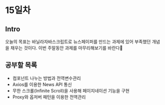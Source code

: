 # 15일차

## Intro

오늘의 목표는 바닐라자바스크립트로 뉴스페이퍼를 만드는 과제에 있어 부족했던 개념을 채우는 것이다. 이번 주말동안 과제를 마무리해보기를 바란다🙏

## 공부할 목록
- 컴포넌트 나누는 방법과 전역변수관리
- Axios를 이용한 News API 통신
- 무한 스크롤(Infinite Scroll)을 사용해 페이지네이션 기능을 구현
-  Proxy와 옵저버 패턴을 이용한 전역관리